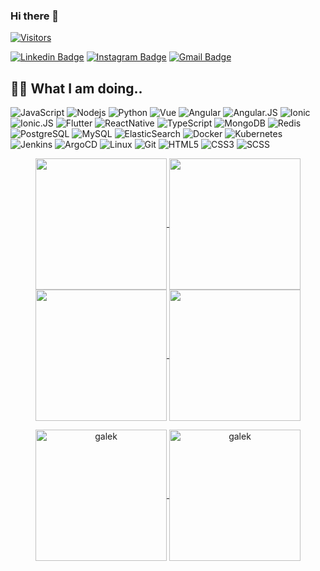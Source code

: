 ### Hi there 👋

<!--
**galek/galek** is a ✨ _special_ ✨ repository because its `README.md` (this file) appears on your GitHub profile.

Here are some ideas to get you started:

- 🔭 I’m currently working on ...
- 🌱 I’m currently learning ...
- 👯 I’m looking to collaborate on ...
- 🤔 I’m looking for help with ...
- 💬 Ask me about ...
- 📫 How to reach me: ...
- 😄 Pronouns: ...
- ⚡ Fun fact: ...
-->
[![Visitors](https://api.visitorbadge.io/api/combined?path=galek%2Fgalek&countColor=%2337d67a&style=plastic&labelStyle=lower)](https://visitorbadge.io/status?path=galek%2Fgalek)

[![Linkedin Badge](https://img.shields.io/badge/-galek-blue?style=flat&logo=Linkedin&logoColor=white&link=https://www.linkedin.com/in/ngalko/)](https://www.linkedin.com/in/ngalko/)
[![Instagram Badge](https://img.shields.io/badge/-galek-8a3ab9?style=flat&logo=instagram&logoColor=white&link=https://instagram.com/rockstar_nick240/)](https://instagram.com/rockstar_nick240)
[![Gmail Badge](https://img.shields.io/badge/nikolay.galko@gmail.com-BB001B?style=flat&logo=Gmail&logoColor=white&link=mailto:nikolay.galko@gmail.com)](mailto:nikolay.galko@gmail.com)

## 👨‍💻 What I am doing..

![JavaScript](https://img.shields.io/badge/-JavaScript-323330?style=flat&logo=javascript&logoColor=white)
![Nodejs](https://img.shields.io/badge/-Nodejs-68a063?style=flat&logo=Node.js&logoColor=white)
![Python](https://img.shields.io/badge/-Python-4B8BBE?style=flat&logo=Python&logoColor=white)
![Vue](https://img.shields.io/badge/-Vue-323330?style=flat&logo=vue&logoColor=white)
![Angular](https://img.shields.io/badge/-Angular-323330?style=flat&logo=angular&logoColor=white)
![Angular.JS](https://img.shields.io/badge/-AngularJS-323330?style=flat&logo=angularjs&logoColor=white)
![Ionic](https://img.shields.io/badge/-Ionic-323330?style=flat&logo=ionic&logoColor=white)
![Ionic.JS](https://img.shields.io/badge/-IonicJS-323330?style=flat&logo=ionicJS&logoColor=white)
![Flutter](https://img.shields.io/badge/-Flutter-323330?style=flat&logo=flutter&logoColor=white)
![ReactNative](https://img.shields.io/badge/-ReactNative-323330?style=flat&logo=reactnative&logoColor=white)
![TypeScript](https://img.shields.io/badge/-TypeScript-007ACC?style=flat&logo=typescript&logoColor=white)
![MongoDB](https://img.shields.io/badge/-MongoDB-4DB33D?style=flat&logo=mongodb&logoColor=white)
![Redis](https://img.shields.io/badge/-Redis-D82C20?style=flat&logo=Redis&logoColor=white)
![PostgreSQL](https://img.shields.io/badge/-PostgreSQL-336791?style=flat&logo=postgresql&logoColor=white)
![MySQL](https://img.shields.io/badge/-MySQL-00758F?style=flat&logo=mysql&logoColor=white)
![ElasticSearch](https://img.shields.io/badge/-ElasticSearch-005571?style=flat&logo=elasticsearch&logoColor=white)
![Docker](https://img.shields.io/badge/-Docker-384d54?style=flat&logo=docker&logoColor=white)
![Kubernetes](https://img.shields.io/badge/-Kubernetes-326ce5?style=flat&logo=kubernetes&logoColor=white)
![Jenkins](https://img.shields.io/badge/-Jenkins-326ce5?style=flat&logo=jenkins&logoColor=white)
![ArgoCD](https://img.shields.io/badge/-ArgoCD-326ce5?style=flat&logo=argocd&logoColor=white)
![Linux](https://img.shields.io/badge/-Linux-326ce5?style=flat&logo=linux&logoColor=white)
![Git](https://img.shields.io/badge/-Git-f34f29?style=flat&logo=git&logoColor=white)
![HTML5](https://img.shields.io/badge/-HTML5-f06529?style=flat&logo=html5&logoColor=white)
![CSS3](https://img.shields.io/badge/-CSS3-264de4?style=flat&logo=css3&logoColor=white)
![SCSS](https://img.shields.io/badge/-SCSS-CC6699?style=flat&logo=sass&logoColor=white)

<p align="center">
    <a href="https://github.com/galek#gh-light-mode-only">
        <img height="210em" src="https://github-readme-stats.vercel.app/api?username=galek&count_private=true&show_icons=true&include_all_commits=true&custom_title=galek%27s%20github%20stats&hide_border=true&line_height=28&theme=graywhite" align = "center"/>
    </a>
    <a href="https://github.com/galek#gh-light-mode-only">
        <img height="210em" src="https://github-readme-stats.vercel.app/api/top-langs/?username=galek&count_private=true&show_icons=true&include_all_commits=true&layout=compact&hide_border=true&langs_count=10&theme=graywhite" align = "center"/>
    </a>
    <a href="https://github.com/galek#gh-dark-mode-only">
        <img height="210em" src="https://github-readme-stats.vercel.app/api?username=galek&count_private=true&show_icons=true&include_all_commits=true&custom_title=galek%27s%20github%20stats&hide_border=true&line_height=28&theme=dark" align = "center"/>
    </a>
    <a href="https://github.com/galek#gh-dark-mode-only">
        <img height="210em" src="https://github-readme-stats.vercel.app/api/top-langs/?username=galek&count_private=true&show_icons=true&include_all_commits=true&layout=compact&hide_border=true&langs_count=10&theme=dark" align = "center"/>
    </a>

</p>

<p align="center">
    <a href="https://github.com/galek#gh-light-mode-only">
        <img height="210em" align="center" src="https://github-readme-streak-stats.herokuapp.com/?user=galek&theme=default" alt="galek" />
    </a>
    <a href="https://github.com/galek#gh-dark-mode-only">
        <img height="210em" align="center" src="https://github-readme-streak-stats.herokuapp.com/?user=galek&theme=dark" alt="galek" />
    </a>
</p>
